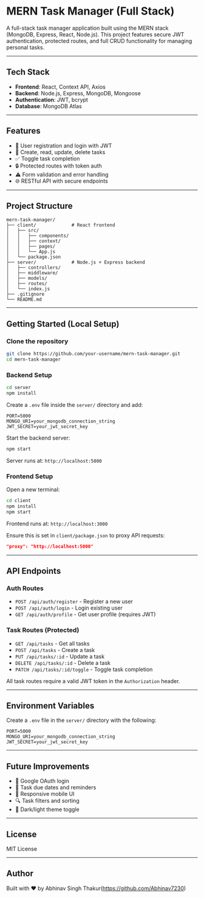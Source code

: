 # MERN Task Manager (Full Stack)

A full-stack task manager application built using the MERN stack (MongoDB, Express, React, Node.js). This project features secure JWT authentication, protected routes, and full CRUD functionality for managing personal tasks.

---

## Tech Stack

- **Frontend**: React, Context API, Axios  
- **Backend**: Node.js, Express, MongoDB, Mongoose  
- **Authentication**: JWT, bcrypt  
- **Database**: MongoDB Atlas  

---

## Features

- 🔐 User registration and login with JWT  
- 🧾 Create, read, update, delete tasks  
- ✅ Toggle task completion  
- 🔒 Protected routes with token auth  
- ⚠️ Form validation and error handling  
- 🌐 RESTful API with secure endpoints  

---

## Project Structure

```
mern-task-manager/
├── client/             # React frontend
│   ├── src/
│   │   ├── components/
│   │   ├── context/
│   │   ├── pages/
│   │   └── App.js
│   └── package.json
├── server/             # Node.js + Express backend
│   ├── controllers/
│   ├── middleware/
│   ├── models/
│   ├── routes/
│   └── index.js
├── .gitignore
└── README.md
```

---

## Getting Started (Local Setup)

### Clone the repository

```bash
git clone https://github.com/your-username/mern-task-manager.git
cd mern-task-manager
```

### Backend Setup

```bash
cd server
npm install
```

Create a `.env` file inside the `server/` directory and add:

```
PORT=5000
MONGO_URI=your_mongodb_connection_string
JWT_SECRET=your_jwt_secret_key
```

Start the backend server:

```bash
npm start
```

Server runs at: `http://localhost:5000`

### Frontend Setup

Open a new terminal:

```bash
cd client
npm install
npm start
```

Frontend runs at: `http://localhost:3000`

Ensure this is set in `client/package.json` to proxy API requests:

```json
"proxy": "http://localhost:5000"
```

---

## API Endpoints

### Auth Routes

- `POST /api/auth/register` - Register a new user  
- `POST /api/auth/login` - Login existing user  
- `GET /api/auth/profile` - Get user profile (requires JWT)

### Task Routes (Protected)

- `GET /api/tasks` - Get all tasks  
- `POST /api/tasks` - Create a task  
- `PUT /api/tasks/:id` - Update a task  
- `DELETE /api/tasks/:id` - Delete a task  
- `PATCH /api/tasks/:id/toggle` - Toggle task completion  

All task routes require a valid JWT token in the `Authorization` header.

---

## Environment Variables

Create a `.env` file in the `server/` directory with the following:

```
PORT=5000
MONGO_URI=your_mongodb_connection_string
JWT_SECRET=your_jwt_secret_key
```

---

## Future Improvements

- 🔐 Google OAuth login  
- 📆 Task due dates and reminders  
- 📱 Responsive mobile UI  
- 🔍 Task filters and sorting  
- 🌙 Dark/light theme toggle  

---

## License

MIT License

---

## Author

Built with ❤️ by Abhinav Singh Thakur(https://github.com/Abhinav7230)
